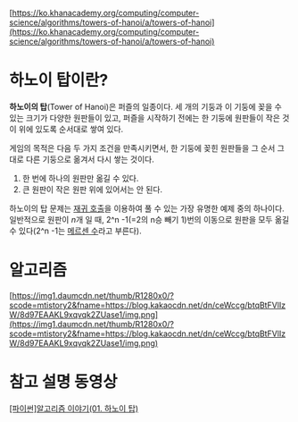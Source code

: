 [https://ko.khanacademy.org/computing/computer-science/algorithms/towers-of-hanoi/a/towers-of-hanoi](https://ko.khanacademy.org/computing/computer-science/algorithms/towers-of-hanoi/a/towers-of-hanoi)

# 하노이 탑이란?

 

**하노이의 탑**(Tower of Hanoi)은 퍼즐의 일종이다. 세 개의 기둥과 이 기둥에 꽂을 수 있는 크기가 다양한 원판들이 있고, 퍼즐을 시작하기 전에는 한 기둥에 원판들이 작은 것이 위에 있도록 순서대로 쌓여 있다.

게임의 목적은 다음 두 가지 조건을 만족시키면서, 한 기둥에 꽂힌 원판들을 그 순서 그대로 다른 기둥으로 옮겨서 다시 쌓는 것이다.

1. 한 번에 하나의 원판만 옮길 수 있다.
2. 큰 원판이 작은 원판 위에 있어서는 안 된다.

하노이의 탑 문제는 [재귀 호출](https://ko.wikipedia.org/wiki/%EC%9E%AC%EA%B7%80_%ED%98%B8%EC%B6%9C)을 이용하여 풀 수 있는 가장 유명한 예제 중의 하나이다. 일반적으로 원판이 *n*개 일 때, 2^n -1(=2의 n승 빼기 1)번의 이동으로 원판을 모두 옮길 수 있다(2^n -1는 [메르센 수](https://ko.wikipedia.org/wiki/%EB%A9%94%EB%A5%B4%EC%84%BC_%EC%88%98)라고 부른다).

# 알고리즘

[https://img1.daumcdn.net/thumb/R1280x0/?scode=mtistory2&fname=https://blog.kakaocdn.net/dn/ceWccg/btqBtFVlIzW/8d97EAAKL9xqvqk2ZUase1/img.png](https://img1.daumcdn.net/thumb/R1280x0/?scode=mtistory2&fname=https://blog.kakaocdn.net/dn/ceWccg/btqBtFVlIzW/8d97EAAKL9xqvqk2ZUase1/img.png)

# 참고 설명 동영상

[[파이썬]알고리즘 이야기(01. 하노이 탑)](https://www.youtube.com/watch?v=FYCGV6F1NuY)